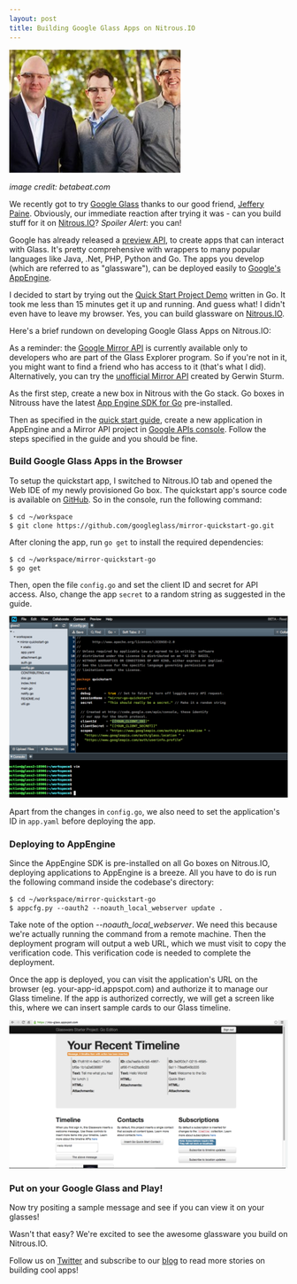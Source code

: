 ```yaml
---
layout: post
title: Building Google Glass Apps on Nitrous.IO
---
```


![google glass collective](/images/google-glass-collective.jpg)


_image credit: betabeat.com_


We recently got to try [Google Glass](http://www.google.com/glass/start/) thanks to our good friend, [Jeffery Paine](https://twitter.com/jpaine). Obviously, our immediate reaction after trying it was - can you build stuff for it on [Nitrous.IO](https://www.nitrous.io)?  *Spoiler Alert*: you can!

Google has already released a [preview API](https://developers.google.com/glass/), to create apps that can interact with Glass. It's pretty comprehensive with wrappers to many popular languages like Java, .Net, PHP, Python and Go. The apps you develop (which are referred to as "glassware"), can be deployed easily to [Google's AppEngine](https://developers.google.com/appengine).

I decided to start by trying out the [Quick Start Project Demo](https://developers.google.com/glass/quickstart/go) written in Go. It took me less than 15 minutes get it up and running. And guess what! I didn't even have to leave my browser. Yes, you can build glassware on [Nitrous.IO](https://www.nitrous.io).

Here's a brief rundown on developing Google Glass Apps on Nitrous.IO:

As a reminder: the [Google Mirror API](https://developers.google.com/glass/devprev) is currently available only to developers who are part of the Glass Explorer program. So if you're not in it, you might want to find a friend who has access to it (that's what I did). Alternatively, you can try the [unofficial Mirror API](https://github.com/Scarygami/mirror-api) created by Gerwin Sturm.

As the first step, create a new box in Nitrous with the Go stack. Go boxes in Nitrouss have the latest [App Engine SDK for Go](https://developers.google.com/glass/quickstart/go) pre-installed. 

Then as specified in the [quick start guide](https://developers.google.com/glass/quickstart/go), create a new application in AppEngine and a Mirror API project in [Google APIs console](https://code.google.com/apis/console/). Follow the steps specified in the guide and you should be fine.

### Build Google Glass Apps in the Browser

To setup the quickstart app, I switched to Nitrous.IO tab and opened the Web IDE of my newly provisioned Go box. The quickstart app's source code is available on [GitHub](https://github.com/googleglass/mirror-quickstart-go). So in the console, run the following command:

    $ cd ~/workspace
    $ git clone https://github.com/googleglass/mirror-quickstart-go.git

After cloning the app, run `go get` to install the required dependencies:

    $ cd ~/workspace/mirror-quickstart-go
    $ go get

Then, open the file `config.go` and set the client ID and secret for API access. Also, change the app `secret` to a random string as suggested in the guide.

![edit config.go](/images/edit-file-on-ide.png)

Apart from the changes in `config.go`, we also need to set the application's ID in `app.yaml` before deploying the app.

### Deploying to AppEngine

Since the AppEngine SDK is pre-installed on all Go boxes on Nitrous.IO, deploying applications to AppEngine is a breeze. All you have to do is run the following command inside the codebase's directory:

    $ cd ~/workspace/mirror-quickstart-go
    $ appcfg.py --oauth2 --noauth_local_webserver update .

Take note of the option *--noauth_local_webserver*. We need this because we're actually running the command from a remote machine. Then the deployment program will output a web URL, which we must visit to copy the verification code. This verification code is needed to complete the deployment.

Once the app is deployed, you can visit the application's URL on the browser (eg. your-app-id.appspot.com) and authorize it to manage our Glass timeline. If the app is authorized correctly, we will get a screen like this, where we can insert sample cards to our Glass timeline.

![screenshot of deployed quickstart app](/images/quickstart-app-preview.png)

### Put on your Google Glass and Play!

Now try positing a sample message and see if you can view it on your glasses!

Wasn't that easy? We're excited to see the awesome glassware you build on Nitrous.IO.

Follow us on [Twitter](https://twitter.com/nitrousio) and subscribe to our [blog](http://blog.nitrous.io) to read more stories on building cool apps!

